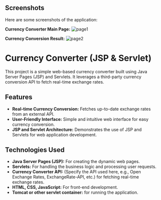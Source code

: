 ## Screenshots

Here are some screenshots of the application:

**Currency Converter Main Page:**
![page1](https://github.com/user-attachments/assets/800200e2-baae-460d-87ea-91626ce54cb2)


**Currency Conversion Result:**
![page2](https://github.com/user-attachments/assets/67506fa0-4308-418c-af89-3a4f988c6f38)



# Currency Converter (JSP & Servlet)

This project is a simple web-based currency converter built using Java Server Pages (JSP) and Servlets. It leverages a third-party currency conversion API to fetch real-time exchange rates.

## Features

* **Real-time Currency Conversion:** Fetches up-to-date exchange rates from an external API.
* **User-Friendly Interface:** Simple and intuitive web interface for easy currency conversion.
* **JSP and Servlet Architecture:** Demonstrates the use of JSP and Servlets for web application development.

## Technologies Used

* **Java Server Pages (JSP):** For creating the dynamic web pages.
* **Servlets:** For handling the business logic and processing user requests.
* **Currency Converter API:** (Specify the API used here, e.g., Open Exchange Rates, ExchangeRate-API, etc.) for fetching real-time exchange rates.
* **HTML, CSS, JavaScript:** For front-end development.
* **Tomcat or other servlet container:** for running the application.



